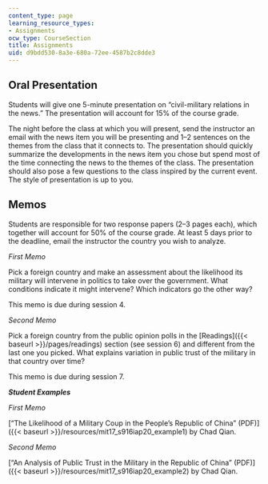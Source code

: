 ```yaml
---
content_type: page
learning_resource_types:
- Assignments
ocw_type: CourseSection
title: Assignments
uid: d9bdd530-8a3e-680a-72ee-4587b2c8dde3
---
```


Oral Presentation 
------------------

Students will give one 5-minute presentation on “civil-military relations in the news.” The presentation will account for 15% of the course grade.

The night before the class at which you will present, send the instructor an email with the news item you will be presenting and 1–2 sentences on the themes from the class that it connects to. The presentation should quickly summarize the developments in the news item you chose but spend most of the time connecting the news to the themes of the class. The presentation should also pose a few questions to the class inspired by the current event. The style of presentation is up to you.

Memos
-----

Students are responsible for two response papers (2–3 pages each), which together will account for 50% of the course grade. At least 5 days prior to the deadline, email the instructor the country you wish to analyze.

_First Memo_

Pick a foreign country and make an assessment about the likelihood its military will intervene in politics to take over the government. What conditions indicate it might intervene? Which indicators go the other way?

This memo is due during session 4.

_Second Memo_

Pick a foreign country from the public opinion polls in the [Readings]({{< baseurl >}}/pages/readings) section (see session 6) and different from the last one you picked. What explains variation in public trust of the military in that country over time? 

This memo is due during session 7.

**_Student Examples_**

_First Memo_

[“The Likelihood of a Military Coup in the People’s Republic of China” (PDF)]({{< baseurl >}}/resources/mit17_s916iap20_example1) by Chad Qian.

_Second Memo_

[“An Analysis of Public Trust in the Military in the Republic of China” (PDF)]({{< baseurl >}}/resources/mit17_s916iap20_example2) by Chad Qian.